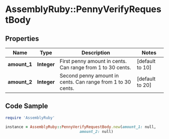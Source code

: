 # AssemblyRuby::PennyVerifyRequestBody

## Properties

Name | Type | Description | Notes
------------ | ------------- | ------------- | -------------
**amount_1** | **Integer** | First penny amount in cents. Can range from 1 to 30 cents. | [default to 10]
**amount_2** | **Integer** | Second penny amount in cents. Can range from 1 to 30 cents. | [default to 20]

## Code Sample

```ruby
require 'AssemblyRuby'

instance = AssemblyRuby::PennyVerifyRequestBody.new(amount_1: null,
                                 amount_2: null)
```


